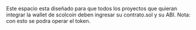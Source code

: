 Este espacio esta diseñado para que todos los proyectos que quieran integrar la wallet de scolcoin deben ingresar su contrato.sol y su ABI.
Nota: con esto se podra operar el token.
